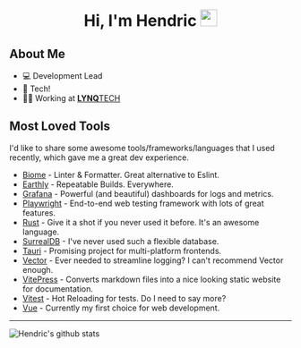 <div align="center">
  <h1>Hi, I'm Hendric
    <img src="https://media1.giphy.com/media/LOnt6uqjD9OexmQJRB/giphy.gif?cid=790b7611cc4ab9d3f34ad6a93a38902b037ef6f5c9b2621b&rid=giphy.gif&ct=g" width="30px" height="30px">
  </h1>
</div>

## About Me

- 💻 Development Lead
- 💖 Tech!
- 👨‍💻 Working at [**LYNQ**TECH](https://www.lynq.tech/)

## Most Loved Tools

I'd like to share some awesome tools/frameworks/languages that I used recently, which gave me a great dev experience.

- [Biome](https://biomejs.dev/) - Linter & Formatter. Great alternative to Eslint.
- [Earthly](https://earthly.dev/) - Repeatable Builds. Everywhere.
- [Grafana](https://grafana.com/) - Powerful (and beautiful) dashboards for logs and metrics.
- [Playwright](https://playwright.dev/) - End-to-end web testing framework with lots of great features.
- [Rust](https://www.rust-lang.org/) - Give it a shot if you never used it before. It's an awesome language.
- [SurrealDB](https://surrealdb.com/) - I've never used such a flexible database.
- [Tauri](https://tauri.app/) - Promising project for multi-platform frontends.
- [Vector](https://vector.dev/) - Ever needed to streamline logging? I can't recommend Vector enough.
- [VitePress](https://vitepress.dev/) - Converts markdown files into a nice looking static website for documentation.
- [Vitest](https://vitest.dev/) - Hot Reloading for tests. Do I need to say more?
- [Vue](https://vuejs.org/) - Currently my first choice for web development.

---

![Hendric's github stats](https://github-readme-stats.vercel.app/api?username=hendric-dev&count_private=true&show_icons=true&theme=default)
